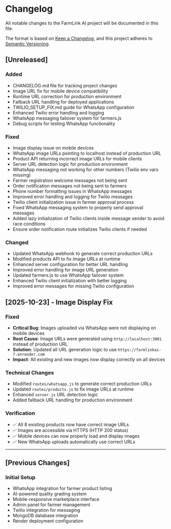# Changelog

All notable changes to the FarmLink AI project will be documented in this file.

The format is based on [Keep a Changelog](https://keepachangelog.com/en/1.0.0/),
and this project adheres to [Semantic Versioning](https://semver.org/spec/v2.0.0.html).

## [Unreleased]

### Added
- CHANGELOG.md file for tracking project changes
- Image URL fix for mobile device compatibility
- Runtime URL correction for production environment
- Fallback URL handling for deployed applications
- TWILIO_SETUP_FIX.md guide for WhatsApp configuration
- Enhanced Twilio error handling and logging
- WhatsApp messaging failover system for farmers.js
- Debug scripts for testing WhatsApp functionality

### Fixed
- Image display issue on mobile devices
- WhatsApp image URLs pointing to localhost instead of production URL
- Product API returning incorrect image URLs for mobile clients
- Server URL detection logic for production environment
- WhatsApp messaging not working for other numbers (Twilio env vars missing)
- Farmer registration welcome messages not being sent
- Order notification messages not being sent to farmers
- Phone number formatting issues in WhatsApp messages
- Improved error handling and logging for Twilio messages
- Twilio client initialization issue in farmer approval process
- Fixed WhatsApp messaging system to properly send approval messages
- Added lazy initialization of Twilio clients inside message sender to avoid race conditions
- Ensure order notification route initializes Twilio clients if needed

### Changed
- Updated WhatsApp webhook to generate correct production URLs
- Modified products API to fix image URLs at runtime
- Enhanced server configuration for better URL handling
- Improved error handling for image URL generation
- Updated farmers.js to use WhatsApp failover system
- Enhanced Twilio client initialization with better logging
- Improved error messages for missing Twilio configuration

## [2025-10-23] - Image Display Fix

### Fixed
- **Critical Bug**: Images uploaded via WhatsApp were not displaying on mobile devices
- **Root Cause**: Image URLs were generated using `http://localhost:3001` instead of production URL
- **Solution**: Updated all URL generation logic to use `https://farmlinkai-7.onrender.com`
- **Impact**: All existing and new images now display correctly on all devices

### Technical Changes
- Modified `routes/whatsapp.js` to generate correct production URLs
- Updated `routes/products.js` to fix image URLs at runtime
- Enhanced `server.js` URL detection logic
- Added fallback URL handling for production environment

### Verification
- ✅ All 8 existing products now have correct image URLs
- ✅ Images are accessible via HTTPS (HTTP 200 status)
- ✅ Mobile devices can now properly load and display images
- ✅ New WhatsApp uploads automatically use correct URLs

---

## [Previous Changes]

### Initial Setup
- WhatsApp integration for farmer product listing
- AI-powered quality grading system
- Mobile-responsive marketplace interface
- Admin panel for farmer management
- Twilio integration for messaging
- MongoDB database integration
- Render deployment configuration